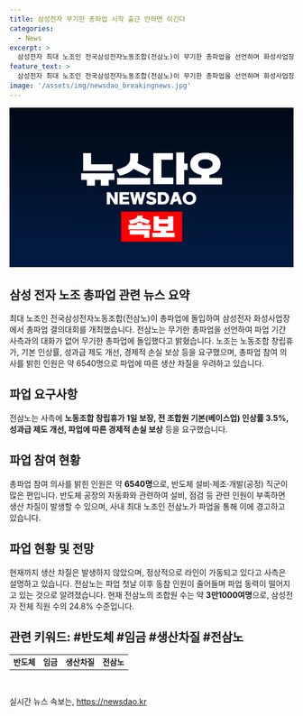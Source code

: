 ```yaml
---
title: 삼성전자 무기한 총파업 시작 출근 안하면 이긴다
categories:
  - News
excerpt: >
  삼성전자 최대 노조인 전국삼성전자노동조합(전삼노)이 무기한 총파업을 선언하며 화성사업장에서 총파업 결의대회를 가졌다. 노조는 사측과의 대화 시도가 없어 무기한 총파업에 돌입했다고 밝혔으며, 노동조합 창립휴가 보장, 임금 상승, 성과급 개선, 파업 경제적 손실 보상을 요구했다. 전삼노는 파업 목적을 생산 차질로 내세우고 있지만, 사측은 현재까지 정상 생산을 유지하고 있다고 설명했다. 현재 동참 인원이 줄어들며 파업 동력이 약해지고 있는 것으로 전해졌다. (150자)
feature_text: >
  삼성전자 최대 노조인 전국삼성전자노동조합(전삼노)이 무기한 총파업을 선언하며 화성사업장에서 총파업 결의대회를 가졌다. 노조는 사측과의 대화 시도가 없어 무기한 총파업에 돌입했다고 밝혔으며, 노동조합 창립휴가 보장, 임금 상승, 성과급 개선, 파업 경제적 손실 보상을 요구했다. 전삼노는 파업 목적을 생산 차질로 내세우고 있지만, 사측은 현재까지 정상 생산을 유지하고 있다고 설명했다. 현재 동참 인원이 줄어들며 파업 동력이 약해지고 있는 것으로 전해졌다. (150자)
image: '/assets/img/newsdao_breakingnews.jpg'
---
```


<p><img src="/assets/img/newsdao_breakingnews.jpg" alt="koreaapp 속보" /></p>

<h2>삼성 전자 노조 총파업 관련 뉴스 요약</h2>

<p data-ke-size="size16">최대 노조인 전국삼성전자노동조합(전삼노)이 총파업에 돌입하여 삼성전자 화성사업장에서 총파업 결의대회를 개최했습니다. 전삼노는 무기한 총파업을 선언하여 파업 기간 사측과의 대화가 없어 무기한 총파업에 돌입했다고 밝혔습니다. 노조는 노동조합 창립휴가, 기본 인상률, 성과급 제도 개선, 경제적 손실 보상 등을 요구했으며, 총파업 참여 의사를 밝힌 인원은 약 6540명으로 파업에 따른 생산 차질을 우려하고 있습니다.</p>

<h2 data-ke-size="size26">파업 요구사항</h2>

<p data-ke-size="size16">전삼노는 사측에 <b>노동조합 창립휴가 1일 보장, 전 조합원 기본(베이스업) 인상률 3.5%, 성과급 제도 개선, 파업에 따른 경제적 손실 보상</b> 등을 요구했습니다.</p>

<h2 data-ke-size="size26">파업 참여 현황</h2>

<p data-ke-size="size16">총파업 참여 의사를 밝힌 인원은 약 <b>6540명</b>으로, 반도체 설비·제조·개발(공정) 직군이 많은 편입니다. 반도체 공장의 자동화와 관련하여 설비, 점검 등 관련 인원이 부족하면 생산 차질이 발생할 수 있으며, 사내 최대 노조인 전삼노가 파업을 통해 이에 경고하고 있습니다.</p>

<h2 data-ke-size="size26">파업 현황 및 전망</h2>

<p data-ke-size="size16">현재까지 생산 차질은 발생하지 않았으며, 정상적으로 라인이 가동되고 있다고 사측은 설명하고 있습니다. 전삼노는 파업 첫날 이후 동참 인원이 줄어들며 파업 동력이 떨어지고 있는 것으로 알려졌습니다. 현재 전삼노의 조합원 수는 약 <b>3만1000여명</b>으로, 삼성전자 전체 직원 수의 24.8% 수준입니다.</p>

<h2 data-ke-size="size26">관련 키워드: #반도체 #임금 #생산차질 #전삼노</h2>

<table>
    <tbody>
        <tr>
            <td style="text-align: center; height: 17px;"><b>반도체</b></td>
            <td style="text-align: center; height: 17px;"><b>임금</b></td>
            <td style="text-align: center; height: 17px;"><b>생산차질</b></td>
            <td style="text-align: center; height: 17px;"><b>전삼노</b></td>
        </tr>
    </tbody>
</table>

<p data-ke-size="size16">&nbsp;</p>
실시간 뉴스 속보는, <a href="https://newsdao.kr" rel="dofollow">https://newsdao.kr</a>



